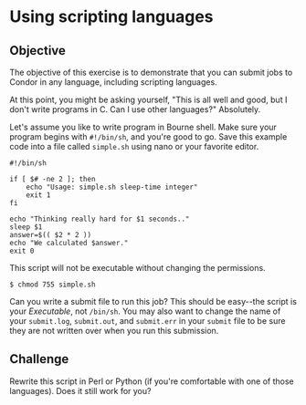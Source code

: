 # Using scripting languages


## Objective
The objective of this exercise is to demonstrate that you can submit jobs to Condor in any language, including scripting languages.

At this point, you might be asking yourself, "This is all well and good, but I don't write programs in C. Can I use other languages?" Absolutely.

Let's assume you like to write program in Bourne shell. Make sure your program begins with `#!/bin/sh`, and you're good to go. Save this example code into a file called `simple.sh` using nano or your favorite editor. 

```
#!/bin/sh

if [ $# -ne 2 ]; then
    echo "Usage: simple.sh sleep-time integer"
    exit 1
fi

echo "Thinking really hard for $1 seconds.."
sleep $1
answer=$(( $2 * 2 ))
echo "We calculated $answer."
exit 0
```

This script will not be executable without changing the permissions.

```
$ chmod 755 simple.sh
```

Can you write a submit file to run this job? This should be easy--the script is your _Executable_, not `/bin/sh`. You may also want to change the name of your `submit.log`, `submit.out`, and `submit.err` in your `submit` file to be sure they are not written over when you run this submission. 

## Challenge
Rewrite this script in Perl or Python (if you're comfortable with one of those languages). Does it still work for you?
